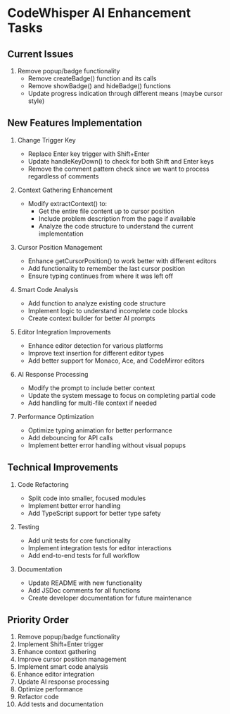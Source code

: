 # CodeWhisper AI Enhancement Tasks

## Current Issues
1. Remove popup/badge functionality
   - Remove createBadge() function and its calls
   - Remove showBadge() and hideBadge() functions
   - Update progress indication through different means (maybe cursor style)

## New Features Implementation
1. Change Trigger Key
   - Replace Enter key trigger with Shift+Enter
   - Update handleKeyDown() to check for both Shift and Enter keys
   - Remove the comment pattern check since we want to process regardless of comments

2. Context Gathering Enhancement
   - Modify extractContext() to:
     - Get the entire file content up to cursor position
     - Include problem description from the page if available
     - Analyze the code structure to understand the current implementation

3. Cursor Position Management
   - Enhance getCursorPosition() to work better with different editors
   - Add functionality to remember the last cursor position
   - Ensure typing continues from where it was left off

4. Smart Code Analysis
   - Add function to analyze existing code structure
   - Implement logic to understand incomplete code blocks
   - Create context builder for better AI prompts

5. Editor Integration Improvements
   - Enhance editor detection for various platforms
   - Improve text insertion for different editor types
   - Add better support for Monaco, Ace, and CodeMirror editors

6. AI Response Processing
   - Modify the prompt to include better context
   - Update the system message to focus on completing partial code
   - Add handling for multi-file context if needed

7. Performance Optimization
   - Optimize typing animation for better performance
   - Add debouncing for API calls
   - Implement better error handling without visual popups

## Technical Improvements
1. Code Refactoring
   - Split code into smaller, focused modules
   - Implement better error handling
   - Add TypeScript support for better type safety

2. Testing
   - Add unit tests for core functionality
   - Implement integration tests for editor interactions
   - Add end-to-end tests for full workflow

3. Documentation
   - Update README with new functionality
   - Add JSDoc comments for all functions
   - Create developer documentation for future maintenance

## Priority Order
1. Remove popup/badge functionality
2. Implement Shift+Enter trigger
3. Enhance context gathering
4. Improve cursor position management
5. Implement smart code analysis
6. Enhance editor integration
7. Update AI response processing
8. Optimize performance
9. Refactor code
10. Add tests and documentation
